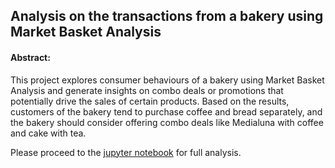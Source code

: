## Analysis on the transactions from a bakery using Market Basket Analysis

#### Abstract:

This project explores consumer behaviours of a bakery using Market Basket Analysis and generate insights on combo deals or promotions that potentially drive the sales of certain products. Based on the results, customers of the bakery tend to purchase coffee and bread separately, and the bakery should consider offering combo deals like Medialuna with coffee and cake with tea.

Please proceed to the [jupyter notebook](https://github.com/nattiechan/bakery_mba/blob/master/MBA.ipynb) for full analysis.
